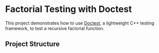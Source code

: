 # Factorial Testing with Doctest

This project demonstrates how to use [Doctest](https://github.com/doctest/doctest), a lightweight C++ testing framework, to test a recursive factorial function.

## Project Structure
